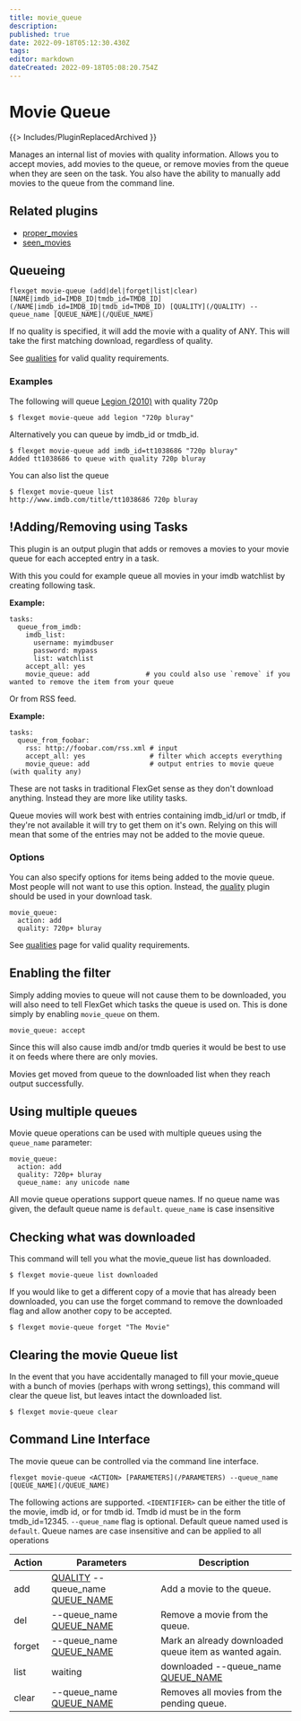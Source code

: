 ```yaml
---
title: movie_queue
description: 
published: true
date: 2022-09-18T05:12:30.430Z
tags: 
editor: markdown
dateCreated: 2022-09-18T05:08:20.754Z
---
```


# Movie Queue
{{> Includes/PluginReplacedArchived }}

Manages an internal list of movies with quality information. Allows you to accept movies, add movies to the queue, or remove movies from the queue when they are seen on the task. You also have the ability to manually add movies to the queue from the command line.

## Related plugins
 * [proper_movies](/Plugins/proper_movies)
 * [seen_movies](/Plugins/seen_movies)

## Queueing
```
flexget movie-queue (add|del|forget|list|clear) [NAME|imdb_id=IMDB_ID|tmdb_id=TMDB_ID](/NAME|imdb_id=IMDB_ID|tmdb_id=TMDB_ID) [QUALITY](/QUALITY) --queue_name [QUEUE_NAME](/QUEUE_NAME)
```

If no quality is specified, it will add the movie with a quality of ANY. This will take the first matching download, regardless of quality.

See [qualities](/Qualities) for valid quality requirements.

### Examples
The following will queue [Legion (2010)](http://www.imdb.com/title/tt1038686/) with quality 720p

```
$ flexget movie-queue add legion "720p bluray"
```

Alternatively you can queue by imdb_id or tmdb_id.

```
$ flexget movie-queue add imdb_id=tt1038686 "720p bluray"
Added tt1038686 to queue with quality 720p bluray
```

You can also list the queue

```
$ flexget movie-queue list
http://www.imdb.com/title/tt1038686 720p bluray
```


## !Adding/Removing using Tasks
This plugin is an output plugin that adds or removes a movies to your movie queue for each accepted entry in a task. 

With this you could for example queue all movies in your imdb watchlist by creating following task.

**Example:**

```
tasks:
  queue_from_imdb:
    imdb_list:
      username: myimdbuser
      password: mypass
      list: watchlist
    accept_all: yes
    movie_queue: add              # you could also use `remove` if you wanted to remove the item from your queue
```

Or from RSS feed.

**Example:**

```
tasks:
  queue_from_foobar:
    rss: http://foobar.com/rss.xml # input
    accept_all: yes                # filter which accepts everything
    movie_queue: add               # output entries to movie queue (with quality any)
```

These are not tasks in traditional FlexGet sense as they don't download anything. Instead they are more like utility tasks.

Queue movies will work best with entries containing imdb_id/url or tmdb, if they're not available it will try to get them on it's own. Relying on this will mean that some of the entries may not be added to the movie queue.


### Options
You can also specify options for items being added to the movie queue. Most people will not want to use this option. Instead, the [quality](/Plugins/quality) plugin should be used in your download task.

```
movie_queue:
  action: add
  quality: 720p+ bluray
```

See [qualities](/Qualities) page for valid quality requirements.

## Enabling the filter
Simply adding movies to queue will not cause them to be downloaded, you will also need to tell FlexGet which tasks the queue is used on. This is done simply by enabling `movie_queue` on them.

```
movie_queue: accept
```

Since this will also cause imdb and/or tmdb queries it would be best to use it on feeds where there are only movies.

Movies get moved from queue to the downloaded list when they reach output successfully.

## Using multiple queues
Movie queue operations can be used with multiple queues using the `queue_name` parameter:
```
movie_queue:
  action: add
  quality: 720p+ bluray
  queue_name: any unicode name
```

All movie queue operations support queue names. If no queue name was given, the default queue name is `default`. `queue_name` is case insensitive

## Checking what was downloaded
This command will tell you what the movie_queue list has downloaded.

```
$ flexget movie-queue list downloaded
```

If you would like to get a different copy of a movie that has already been downloaded, you can use the forget command to remove the downloaded flag and allow another copy to be accepted.
```
$ flexget movie-queue forget "The Movie"
```

## Clearing the movie Queue list
In the event that you have accidentally managed to fill your movie_queue with a bunch of movies (perhaps with wrong settings), this command will clear the queue list, but leaves intact the downloaded list.


```
$ flexget movie-queue clear
```

## Command Line Interface
The movie queue can be controlled via the command line interface. 

```
flexget movie-queue <ACTION> [PARAMETERS](/PARAMETERS) --queue_name [QUEUE_NAME](/QUEUE_NAME)
```

The following actions are supported. `<IDENTIFIER>` can be either the title of the movie, imdb id, or for tmdb id. Tmdb id must be in the form tmdb_id=12345. `--queue_name` flag is optional. Default queue named used is `default`. Queue names are case insensitive and can be applied to all operations


| **Action** | **Parameters** | **Description** |
| --- | --- | --- |
| add | <IDENTIFIER> [QUALITY](/QUALITY) --queue_name [QUEUE_NAME](/QUEUE_NAME) | Add a movie to the queue. |
| del | <IDENTIFIER> --queue_name [QUEUE_NAME](/QUEUE_NAME) | Remove a movie from the queue. |
| forget | <IDENTIFIER> --queue_name [QUEUE_NAME](/QUEUE_NAME) | Mark an already downloaded queue item as wanted again. |
| list | waiting|downloaded --queue_name [QUEUE_NAME](/QUEUE_NAME) | Lists all waiting/downloaded movies in the queue. |
| clear | --queue_name [QUEUE_NAME](/QUEUE_NAME) | Removes all movies from the pending queue. |
